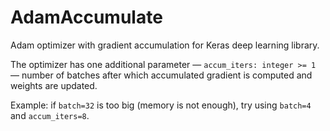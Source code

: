 # AdamAccumulate

Adam optimizer with gradient accumulation for Keras deep learning library.

The optimizer has one additional parameter — ```accum_iters: integer >= 1``` — number of batches after which accumulated gradient is computed and weights are updated.

Example: if ```batch=32``` is too big (memory is not enough), try using ```batch=4``` and ```accum_iters=8```.

